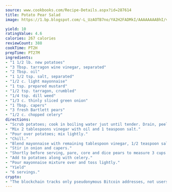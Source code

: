 ```yaml
---
source: www.cookbooks.com/Recipe-Details.aspx?id=287614
title: Potato Pear Salad
image: https://1.bp.blogspot.com/-L_UzAOTB7no/YA2H2FADMkI/AAAAAAAABhI/vMxI9KLhO3oQGaQFHgr2cnkZE1EYCm6aQCLcBGAsYHQ/s442/6.png

yield: 10
ratingValue: 4.6
calories: 267 calories
reviewCount: 388
cookTime: PT2H
prepTime: PT27M
ingredients:
- "1 1/2 lb. new potatoes"
- "3 Tbsp. tarragon wine vinegar, separated"
- "2 Tbsp. oil"
- "1 1/2 tsp. salt, separated"
- "1/2 c. light mayonnaise"
- "1 tsp. prepared mustard"
- "1/2 tsp. tarragon, crumbled"
- "1/4 tsp. dill weed"
- "1/3 c. thinly sliced green onion"
- "1 Tbsp. capers"
- "3 fresh Bartlett pears"
- "1/2 c. chopped celery"
directions:
- "Scrub potatoes; cook in boiling water just until tender. Drain, peel and dice as soon as cool enough to handle."
- "Mix 2 tablespoons vinegar with oil and 1 teaspoon salt."
- "Pour over potatoes; mix lightly."
- "Chill."
- "Blend mayonnaise with remaining tablespoon vinegar, 1/2 teaspoon salt, mustard, tarragon and dill weed."
- "Stir in onion and capers."
- "Shortly before serving, pare, core and dice pears to measure 3 cups."
- "Add to potatoes along with celery."
- "Pour mayonnaise mixture over and toss lightly."
- "Yield"
- "6 servings."
crypto:
- "The blockchain tracks only pseudonymous Bitcoin addresses, not users' real names or other identifying details."
---
```

